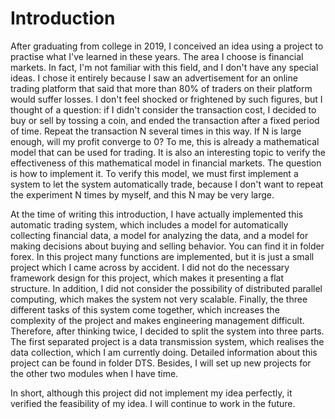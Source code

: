 # Introduction

After graduating from college in 2019, I conceived an idea using a project to practise what I've learned in these years. The area I choose is financial markets. In fact, I'm not familiar with this field, and I don't have any special ideas. I chose it entirely because I saw an advertisement for an online trading platform that said that more than 80% of traders on their platform would suffer losses. I don't feel shocked or frightened by such figures, but I thought of a question: if I didn't consider the transaction cost, I decided to buy or sell by tossing a coin, and ended the transaction after a fixed period of time. Repeat the transaction N several times in this way. If N is large enough, will my profit converge to 0? To me, this is already a mathematical model that can be used for trading. It is also an interesting topic to verify the effectiveness of this mathematical model in financial markets. The question is how to implement it. To verify this model, we must first implement a system to let the system automatically trade, because I don't want to repeat the experiment N times by myself, and this N may be very large.

At the time of writing this introduction, I have actually implemented this automatic trading system, which includes a model for automatically collecting financial data, a model for analyzing the data, and a model for making decisions about buying and selling behavior. You can find it in folder forex. In this project  many functions are implemented, but it is just a small project which I came across by accident. I did not do the necessary framework design for this project, which makes it presenting a flat structure. In addition, I did not consider the possibility of distributed parallel computing, which makes the system not very scalable. Finally, the three different tasks of this system come together, which increases the complexity of the project and makes engineering management difficult. Therefore, after thinking twice, I decided to split the system into three parts. The first separated project is a data transmission system, which realises the data collection, which I am currently doing. Detailed information about this project can be found in folder DTS. Besides, I will set up new projects for the other two modules when I have time.

In short, although this project did not implement my idea perfectly, it verified the feasibility of my idea. I will continue to work in the future.

